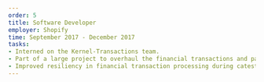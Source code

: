 ```yaml
---
order: 5
title: Software Developer
employer: Shopify
time: September 2017 - December 2017
tasks:
- Interned on the Kernel-Transactions team.
- Part of a large project to overhaul the financial transactions and payments processing data models to unlock new business opportunities for Shopify.
- Improved resiliency in financial transaction processing during catestrophic failures, which help to prevent merchants from issuing duplicate requests. Potentially causing money to be lost.
---
```

